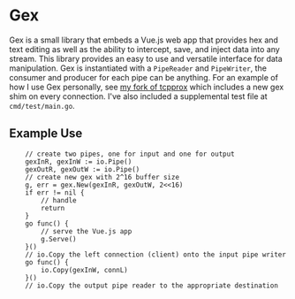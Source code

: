 # Gex
Gex is a small library that embeds a Vue.js web app that
provides hex and text editing as well as the ability to intercept, save, and inject
data into any stream. This library provides an easy to use and versatile interface for data manipulation. Gex is instantiated with a `PipeReader` and `PipeWriter`,
the consumer and producer for each pipe can be anything. For an example of how
I use Gex personally, see [my fork of tcpprox](https://github.com/jeffssh/tcpprox)
which includes a new gex shim on every connection. I've also included a supplemental test file at `cmd/test/main.go`.


## Example Use

```golang
    // create two pipes, one for input and one for output
    gexInR, gexInW := io.Pipe()
    gexOutR, gexOutW := io.Pipe()
    // create new gex with 2^16 buffer size
    g, err = gex.New(gexInR, gexOutW, 2<<16)
    if err != nil {
        // handle
        return
    }
    go func() {
        // serve the Vue.js app
        g.Serve()
    }()
    // io.Copy the left connection (client) onto the input pipe writer
    go func() {
        io.Copy(gexInW, connL)
    }()
    // io.Copy the output pipe reader to the appropriate destination
```

